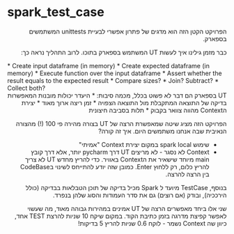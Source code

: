 # spark_test_case
<div dir="rtl">
הפרויקט הקטן הזה הוא מדגים של פתרון אפשרי לבעיית unittests המשתמשים בספארק.

כבר מזמן גילינו איך לעשות UT המשתמש בספארק בתוכו. לרוב התהליך נראה כך:
</div>
* Create input dataframe (in memory)
* Create expected dataframe (in memory)
* Execute function over the input dataframe
* Assert whether the result equals to the expected result
    * Compare sizes?
    * Join? Subtract?
    * Collect both?
<div dir="rtl">
UT בספארק הם דבר לא פשוט בכלל, מכמה סיבות:
* היעדר יכולות מובנות המאפשרות בדיקה של התוצאה המתקבלת מול התוצאה הצפויה
* זמן ריצה ארוך מאוד
    * יצירת הContext מהווה צוואר בקבוק
* תלות בסביבה חיצונית 

הפרויקט הזה מציג שיטה שמאפשרת הרצה של UT בצורה מהירה פי 100 (!) מהצורה הנאיבית שבה אנחנו משתמשים היום.
איך זה קורה?
* שימוש spark local במקום יצירת Context "אמיתי"
* Context לא נסגר -
לא מריצים UT דרך pycharm יותר, אלא דרך קובץ main מיוחד שישאיר את הContext באוויר. כדי להריץ מחדש UT לא צריך להריץ כלום, רק ללחוץ Enter. 
כמובן שזה יודע להתייחס לשינוי בCodeBase בין הרצה להרצה.

בנוסף, TestCase מיועד ל Spark מכיל בדיקה של תוכן הטבלאות בבדיקה (כולל הירככיה), ובודק (אם רוצים) גם את סדר העמודות והסוג שלהן בנפרד.

שני אלו ביחד מאפשרים הרצה של UT אמינים במהירות גבוהה מאוד, מה שעשוי לאפשר קפיצת מדרגה בזמן כתיבת הקוד.
במקום שיקח 10 שניות להרצת TEST אחד, כיוון שה Context נשמר - לוקח 0.6 שניות להריץ 5 בדיקות!
</div>